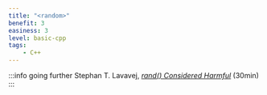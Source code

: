 ```yaml
---
title: "<random>"
benefit: 3
easiness: 3
level: basic-cpp
tags:
    - C++
---
```


:::info going further
Stephan T. Lavavej, [*rand() Considered Harmful*](https://youtu.be/0Ez-KqDTVXg) (30min)
:::